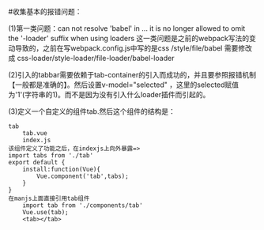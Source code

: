 #收集基本的报错问题：

(1)第一类问题：can not resolve 'babel' in ... it is no longer allowed to omit the '-loader' suffix when using loaders
这一类问题是之前的webpack写法的变动导致的，之前在写webpack.config.js中写的是css /style/file/babel  需要修改成
css-loader/style-loader/file-loader/babel-loader


(2)引入的tabbar需要依赖于tab-container的引入而成功的，并且要参照报错机制【一般都是准确的】。然后设置v-model="selected" ，这里的selected赋值为'1'(字符串的1)。而不是因为没有引入什么loader插件而引起的。


(3)定义一个自定义的组件tab.然后这个组件的结构是：

```
tab
	tab.vue
	index.js
该组件定义了功能之后，在indexjs上向外暴露=>
import tabs from './tab'
export default {
	install:function(Vue){
		Vue.component('tab',tabs);
	}
}
在manjs上面直接引用tab组件
	import tab from './components/tab'
	Vue.use(tab);
	<tab></tab>
```


